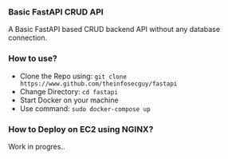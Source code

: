 ### Basic FastAPI CRUD API

A Basic FastAPI based CRUD backend API without any database connection.

### How to use?

- Clone the Repo using: `git clone https://www.github.com/theinfosecguy/fastapi`
- Change Directory: `cd fastapi`
- Start Docker on your machine
- Use command: `sudo docker-compose up`

### How to Deploy on EC2 using NGINX?

Work in progres..
